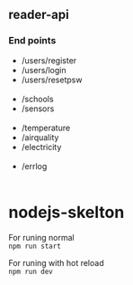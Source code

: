 ## reader-api

### End points 

- /users/register
- /users/login
- /users/resetpsw
<br><br>
- /schools
- /sensors
<br><br>
- /temperature
- /airquality
- /electricity
<br><br>
- /errlog
<br><br>

# nodejs-skelton

For runing normal  
```npm run start```

For runing with hot reload   
```npm run dev```
